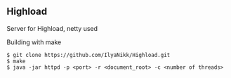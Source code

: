 ## Highload

Server for Highload, netty used

Building with make

```
$ git clone https://github.com/IlyaNikk/Highload.git
$ make
$ java -jar httpd -p <port> -r <document_root> -c <number of threads>
```
